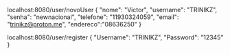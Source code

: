 localhost:8080/user/novoUser
{ 
    "nome": "Victor",
    "username": "TRINIKZ", 
    "senha": "newnacional",
    "telefone": "11930324059",
    "email": "trinikz@proton.me",
    "endereco":"08636250"
}

localhost:8080/user/register
{
"Username": "TRINIKZ",
"Password": "12345"
}